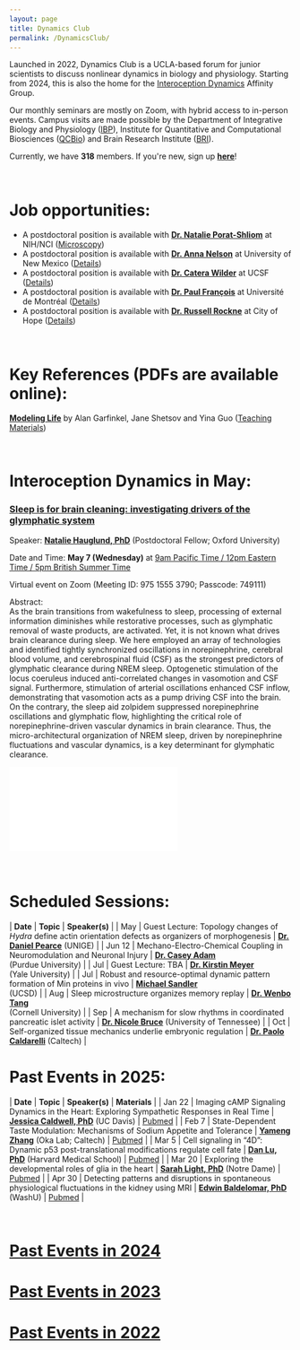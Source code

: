 ```yaml
---
layout: page
title: Dynamics Club
permalink: /DynamicsClub/
---
```


Launched in 2022, Dynamics Club is a UCLA-based forum for junior scientists to discuss nonlinear dynamics in biology and physiology. Starting from 2024, this is also the home for the [Interoception Dynamics](https://bri.ucla.edu/affinity-groups/#1725383881651-5acf33f9-a12c) Affinity Group. 

Our monthly seminars are mostly on Zoom, with hybrid access to in-person events. Campus visits are made possible by the Department of Integrative Biology and Physiology ([IBP](https://www.ibp.ucla.edu)), Institute for Quantitative and Computational Biosciences ([QCBio](https://qcb.ucla.edu)) and Brain Research Institute ([BRI](https://bri.ucla.edu)).

Currently, we have **318** members. If you're new, sign up [**here**](http://eepurl.com/hSqQLD)! 

&nbsp;
&nbsp;

# Job opportunities:
- A postdoctoral position is available with [**Dr. Natalie Porat-Shliom**](https://ccr.cancer.gov/staff-directory/natalie-porat-shliom) at NIH/NCI ([Microscopy](https://ccr.cancer.gov/staff-directory/natalie-porat-shliom#gallery))
- A postdoctoral position is available with [**Dr. Anna Nelson**](https://annacnelson.github.io) at University of New Mexico ([Details](https://www.mathjobs.org/jobs/list/26358))
- A postdoctoral position is available with [**Dr. Catera Wilder**](https://pharm.ucsf.edu/wilder) at UCSF ([Details](https://opportunities.ucsf.edu/content/postdoctoral-scholar-research-position-computational-modeling-dynamic-cell-systems))
- A postdoctoral position is available with [**Dr. Paul François**](https://www.francoisresearch.org) at Université de Montréal ([Details](https://www.francoisresearch.org/positions))
- A postdoctoral position is available with [**Dr. Russell Rockne**](https://www.cityofhope.org/russell-rockne) at City of Hope ([Details](https://www.cityofhopejobs.org/job/4051/postdoctoral-fellow-mathematical-oncology-research-us-ca-duarte-10024512-44/))

&nbsp;
&nbsp;

# Key References (PDFs are available online): 

[**Modeling Life**](https://link.springer.com/book/10.1007/978-3-319-59731-7) by Alan Garfinkel, Jane Shetsov and Yina Guo ([Teaching Materials](https://modelinginbiology.github.io))

&nbsp;
&nbsp;

# Interoception Dynamics in May: 

### [**Sleep is for brain cleaning: investigating drivers of the glymphatic system**](https://pubmed.ncbi.nlm.nih.gov/39788123/)

Speaker: [**Natalie Hauglund, PhD**](https://www.dpag.ox.ac.uk/team/natalie-hauglund-1) (Postdoctoral Fellow; Oxford University)

Date and Time: **May 7 (Wednesday)** at <ins>9am Pacific Time / 12pm Eastern Time / 5pm British Summer Time</ins>

Virtual event on Zoom (Meeting ID: 975 1555 3790; Passcode: 749111)	

Abstract:\
As the brain transitions from wakefulness to sleep, processing of external information diminishes while restorative processes, such as glymphatic removal of waste products, are activated. Yet, it is not known what drives brain clearance during sleep. We here employed an array of technologies and identified tightly synchronized oscillations in norepinephrine, cerebral blood volume, and cerebrospinal fluid (CSF) as the strongest predictors of glymphatic clearance during NREM sleep. Optogenetic stimulation of the locus coeruleus induced anti-correlated changes in vasomotion and CSF signal. Furthermore, stimulation of arterial oscillations enhanced CSF inflow, demonstrating that vasomotion acts as a pump driving CSF into the brain. On the contrary, the sleep aid zolpidem suppressed norepinephrine oscillations and glymphatic flow, highlighting the critical role of norepinephrine-driven vascular dynamics in brain clearance. Thus, the micro-architectural organization of NREM sleep, driven by norepinephrine fluctuations and vascular dynamics, is a key determinant for glymphatic clearance.

![DynamicsClub](/images/DynamicsClub_May2025.pdf)

&nbsp;
&nbsp;

# Scheduled Sessions:

| **Date** | **Topic** | **Speaker(s)** |
| May | Guest Lecture: Topology changes of *Hydra* define actin orientation defects as organizers of morphogenesis | [**Dr. Daniel Pearce**](https://sites.google.com/view/danieljgpearce/home) (UNIGE) |
| Jun 12 | Mechano-Electro-Chemical Coupling in Neuromodulation and Neuronal Injury | [**Dr. Casey Adam**](https://vet.purdue.edu/cpr/team.php) <br /> (Purdue University) |
| Jul | Guest Lecture: TBA | [**Dr. Kirstin Meyer**](https://mcdb.yale.edu/people/kirstin-meyer) <br /> (Yale University) |
| Jul | Robust and resource-optimal dynamic pattern formation of Min proteins in vivo | [**Michael Sandler**](https://jun.ucsd.edu) <br /> (UCSD) |
| Aug | Sleep microstructure organizes memory replay | [**Dr. Wenbo Tang**](https://braincomputation.org/people/) <br /> (Cornell University) |
| Sep | A mechanism for slow rhythms in coordinated pancreatic islet activity | [**Dr. Nicole Bruce**](https://uthsc.edu/graduate-health-sciences/postdoc/current-scholars.php) (University of Tennessee) |
| Oct | Self-organized tissue mechanics underlie embryonic regulation | [**Dr. Paolo Caldarelli**](https://directory.caltech.edu/personnel/pcaldare) (Caltech) |

# Past Events in 2025:

| **Date** | **Topic** | **Speaker(s)** | **Materials** |
| Jan 22 | Imaging cAMP Signaling Dynamics in the Heart: Exploring Sympathetic Responses in Real Time | [**Jessica Caldwell, PhD**](https://health.ucdavis.edu/pharmacology/postdoctoral_scholars.html) (UC Davis) | [Pubmed](https://pubmed.ncbi.nlm.nih.gov/36662864/) |
| Feb 7 | State-Dependent Taste Modulation: Mechanisms of Sodium Appetite and Tolerance | [**Yameng Zhang**](https://okalab.caltech.edu/lab-members) (Oka Lab; Caltech) | [Pubmed](https://pubmed.ncbi.nlm.nih.gov/37989313/) |
| Mar 5 | Cell signaling in “4D”: Dynamic p53 post-translational modifications regulate cell fate | [**Dan Lu, PhD**](https://www.lahavlab.com/dan-lu) (Harvard Medical School) | [Pubmed](https://pubmed.ncbi.nlm.nih.gov/39454005/) |
| Mar 20 | Exploring the developmental roles of glia in the heart | [**Sarah Light, PhD**](http://smithneurallab.weebly.com/people.html) (Notre Dame) | [Pubmed](https://pubmed.ncbi.nlm.nih.gov/34793438/) |
| Apr 30 | Detecting patterns and disruptions in spontaneous physiological fluctuations in the kidney using MRI | [**Edwin Baldelomar, PhD**](https://www.mir.wustl.edu/employees/edwin-baldelomar/) (WashU) | [Pubmed](https://pubmed.ncbi.nlm.nih.gov/38660712/) |

&nbsp;
&nbsp; 

# [Past Events in 2024](https://lingyunxiong.github.io/2024/12/30/DynamicsClub.html)

# [Past Events in 2023](https://lingyunxiong.github.io/2023/12/15/dynamicsclub.html)

# [Past Events in 2022](https://lingyunxiong.github.io/2022/12/16/dynamicsclub.html)

&nbsp;
&nbsp;


